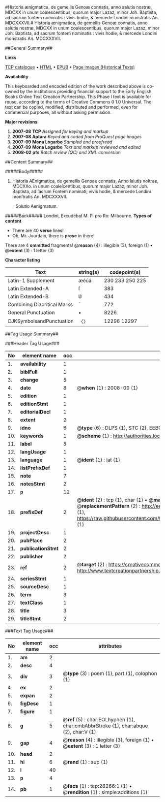 #Historia ænigmatica, de gemellis Genoæ connatis, anno salutis nostræ, MDCXX in unum coalescentibus, quorum major Lazaz, minor Joh. Baptista, ad sacrum fontem nominatis : vivis hodie, & mercede Londini monstratis An. MDCXXXVII.#
Historia ænigmatica, de gemellis Genoæ connatis, anno salutis nostræ, MDCXX in unum coalescentibus, quorum major Lazaz, minor Joh. Baptista, ad sacrum fontem nominatis : vivis hodie, & mercede Londini monstratis An. MDCXXXVII.

##General Summary##

**Links**

[TCP catalogue](http://www.ota.ox.ac.uk/tcp/)  • 
[HTML](http://tei.it.ox.ac.uk/tcp/Texts-HTML/free/A01/A01598.html)  • 
[EPUB](http://tei.it.ox.ac.uk/tcp/Texts-EPUB/free/A01/A01598.epub) • 
[Page images (Historical Texts)](https://data.historicaltexts.jisc.ac.uk/view?pubId=eebo-33143156e&pageId=eebo-33143156e-28266-1)

**Availability**

This keyboarded and encoded edition of the
	       work described above is co-owned by the institutions
	       providing financial support to the Early English Books
	       Online Text Creation Partnership. This Phase I text is
	       available for reuse, according to the terms of Creative
	       Commons 0 1.0 Universal. The text can be copied,
	       modified, distributed and performed, even for
	       commercial purposes, all without asking permission.

**Major revisions**

1. __2007-08__ __TCP__ *Assigned for keying and markup*
1. __2007-08__ __Aptara__ *Keyed and coded from ProQuest page images*
1. __2007-09__ __Mona Logarbo__ *Sampled and proofread*
1. __2007-09__ __Mona Logarbo__ *Text and markup reviewed and edited*
1. __2008-02__ __pfs__ *Batch review (QC) and XML conversion*

##Content Summary##

#####Body#####

1. Historia AEnigmatica, de gemellis Genoae connatis, Anno ſalutis noſtrae, MDCXXo.
in unum coaleſcentibus, quorum major Lazaz, minor Joh. Baptista, ad ſacrum Fontem nominati;
vivis hodie, & mercede Londini monſtratis An. MDCXXXVII.

    _ Solutio Aenigmatum.

#####Back#####
Londini, Excudebat M. P. pro Ro: Milbourne.
**Types of content**

  * There are 40 **verse** lines!
  * Oh, Mr. Jourdain, there is **prose** in there!

There are 4 **ommitted** fragments! 
 @__reason__ (4) : illegible (3), foreign (1)  •  @__extent__ (3) : 1 letter (3)

**Character listing**


|Text|string(s)|codepoint(s)|
|---|---|---|
|Latin-1 Supplement|æéúá|230 233 250 225|
|Latin Extended-A|ſ|383|
|Latin Extended-B|Ʋ|434|
|Combining             Diacritical Marks|̄|772|
|General Punctuation|•|8226|
|CJKSymbolsandPunctuation|〈〉|12296 12297|

##Tag Usage Summary##

###Header Tag Usage###

|No|element name|occ|attributes|
|---|---|---|---|
|1.|__availability__|1||
|2.|__biblFull__|1||
|3.|__change__|5||
|4.|__date__|8| @__when__ (1) : 2008-09 (1)|
|5.|__edition__|1||
|6.|__editionStmt__|1||
|7.|__editorialDecl__|1||
|8.|__extent__|2||
|9.|__idno__|6| @__type__ (6) : DLPS (1), STC (2), EEBO-CITATION (1), OCLC (1), VID (1)|
|10.|__keywords__|1| @__scheme__ (1) : http://authorities.loc.gov/ (1)|
|11.|__label__|5||
|12.|__langUsage__|1||
|13.|__language__|1| @__ident__ (1) : lat (1)|
|14.|__listPrefixDef__|1||
|15.|__note__|7||
|16.|__notesStmt__|2||
|17.|__p__|11||
|18.|__prefixDef__|2| @__ident__ (2) : tcp (1), char (1)  •  @__matchPattern__ (2) : ([0-9\-]+):([0-9IVX]+) (1), (.+) (1)  •  @__replacementPattern__ (2) : http://eebo.chadwyck.com/downloadtiff?vid=$1&page=$2 (1), https://raw.githubusercontent.com/textcreationpartnership/Texts/master/tcpchars.xml#$1 (1)|
|19.|__projectDesc__|1||
|20.|__pubPlace__|2||
|21.|__publicationStmt__|2||
|22.|__publisher__|2||
|23.|__ref__|2| @__target__ (2) : https://creativecommons.org/publicdomain/zero/1.0/ (1), http://www.textcreationpartnership.org/docs/. (1)|
|24.|__seriesStmt__|1||
|25.|__sourceDesc__|1||
|26.|__term__|3||
|27.|__textClass__|1||
|28.|__title__|3||
|29.|__titleStmt__|2||


###Text Tag Usage###

|No|element name|occ|attributes|
|---|---|---|---|
|1.|__am__|2||
|2.|__desc__|4||
|3.|__div__|3| @__type__ (3) : poem (1), part (1), colophon (1)|
|4.|__ex__|2||
|5.|__expan__|2||
|6.|__figDesc__|1||
|7.|__figure__|1||
|8.|__g__|5| @__ref__ (5) : char:EOLhyphen (1), char:cmbAbbrStroke (1), char:abque (2), char:V (1)|
|9.|__gap__|4| @__reason__ (4) : illegible (3), foreign (1)  •  @__extent__ (3) : 1 letter (3)|
|10.|__head__|2||
|11.|__hi__|6| @__rend__ (1) : sup (1)|
|12.|__l__|40||
|13.|__p__|4||
|14.|__pb__|1| @__facs__ (1) : tcp:28266:1 (1)  •  @__rendition__ (1) : simple:additions (1)|
